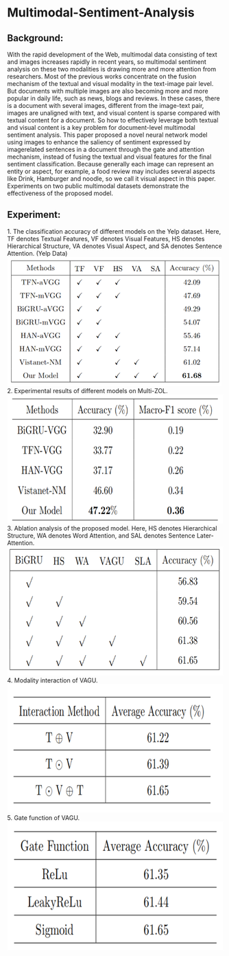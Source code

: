# Multimodal-Sentiment-Analysis
<h2>Background:</h2>  
With the rapid development of the Web, multimodal data consisting of text and images increases rapidly in recent years, so multimodal sentiment analysis on these two modalities is drawing more and more attention from researchers. Most of the previous works concentrate on the fusion mechanism of the textual and visual modality in the text-image pair level. But documents with multiple images are also becoming more and more popular in daily life, such as news, blogs and reviews. In these cases, there is a document with several images, different from the image-text pair, images are unaligned with text, and visual content is sparse compared with textual content for a document. So how to effectively leverage both textual and visual content is a key problem for document-level multimodal sentiment analysis. This paper proposed a novel neural network model using images to enhance the saliency of sentiment expressed by imagerelated sentences in a document through the gate and attention mechanism, instead of fusing the textual and visual features for the final sentiment classification. Because generally each image can represent an entity or aspect, for example, a food review may includes several aspects like Drink, Hamburger and noodle, so we call it visual aspect in this paper. Experiments on two public multimodal datasets demonstrate the effectiveness of the proposed model.
<h2>Experiment:</h2>
1. The classification accuracy of different models on the Yelp dataset. Here, TF denotes Textual Features, VF denotes Visual Features, HS denotes Hierarchical Structure, VA denotes Visual Aspect, and SA denotes Sentence Attention. (Yelp Data)


<img src="https://github.com/lln1997/Multimodal-Sentiment-Analysis/blob/d975191241b5269947405337dbcce73ed5d8f46a/images/yelp.png" alt="drawing" width="500" height="300"/>
2. Experimental results of different models on Multi-ZOL.
<img src="https://github.com/lln1997/Multimodal-Sentiment-Analysis/blob/d975191241b5269947405337dbcce73ed5d8f46a/images/multi-zol.png" alt="drawing" width="600" height="300"/>
3. Ablation analysis of the proposed model. Here, HS denotes Hierarchical Structure, WA denotes Word Attention, and SAL denotes Sentence Later-Attention.
<img src="https://github.com/lln1997/Multimodal-Sentiment-Analysis/blob/c6e612115e24d3c04931ac5fd2335bb678f43463/images/ablation.png" alt="drawing" width="600" height="300"/>
4. Modality interaction of VAGU.
<img src="https://github.com/lln1997/Multimodal-Sentiment-Analysis/blob/8f1d4a46a97aebf5f4b6eea6eef45e890d01f4a9/images/interaction.png" alt="drawing" width="600" height="300"/>
5. Gate function of VAGU.
<img src="https://github.com/lln1997/Multimodal-Sentiment-Analysis/blob/8f1d4a46a97aebf5f4b6eea6eef45e890d01f4a9/images/gatefunction.png" alt="drawing" width="550" height="300"/>
